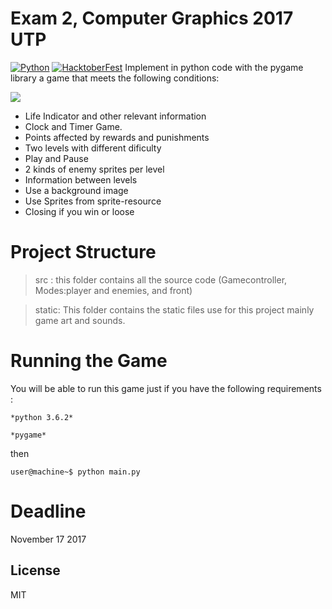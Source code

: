# Exam 2, Computer Graphics 2017 UTP
[![Python](https://www.python.org/static/community_logos/python-powered-w-100x40.png)](https://www.python.org/) [![HacktoberFest](https://hacktoberfestchecker.herokuapp.com/img/favicon.ico)](https://hacktoberfest.digitalocean.com/)
Implement in python code with the pygame library a game that meets the following conditions:

![](static/web-lisnovski-cherry.gif)

* Life Indicator and other relevant information 
* Clock and Timer Game. 
* Points affected by rewards and punishments
* Two levels with different dificulty 
* Play and Pause
* 2 kinds of enemy sprites per level
* Information between levels
* Use a background image
* Use Sprites from sprite-resource
* Closing if you win or loose

# Project Structure

> src : this folder contains all the source code (Gamecontroller, Modes:player and enemies, and front)

> static: This folder contains the static files use for this project mainly game art and sounds.

# Running the Game
You will be able to run this game just if you have the following requirements :

    *python 3.6.2*

    *pygame*

then

`user@machine~$ python main.py`


# Deadline 
November 17 2017

License
----
MIT